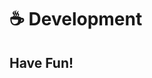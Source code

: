 # :coffee: Development

## Have Fun!

  <!--- References ============================================================================ -->

  <!--- Badges -->

  <!--- URLs -->
  [url-bugs]:            https://github.com/@richrdkng/github-template/issues
  [url-standard]:        https://standardjs.com
  [url-npm-contrib-doc]: https://docs.npmjs.com/files/package.json#people-fields-author-contributors
  [url-pull-req-help]:   https://blog.github.com/2013-05-14-closing-issues-via-pull-requests
  [url-dev-doc]:         https://github.com/@richrdkng/github-template/blob/master/github/DEVELOPMENT.md
